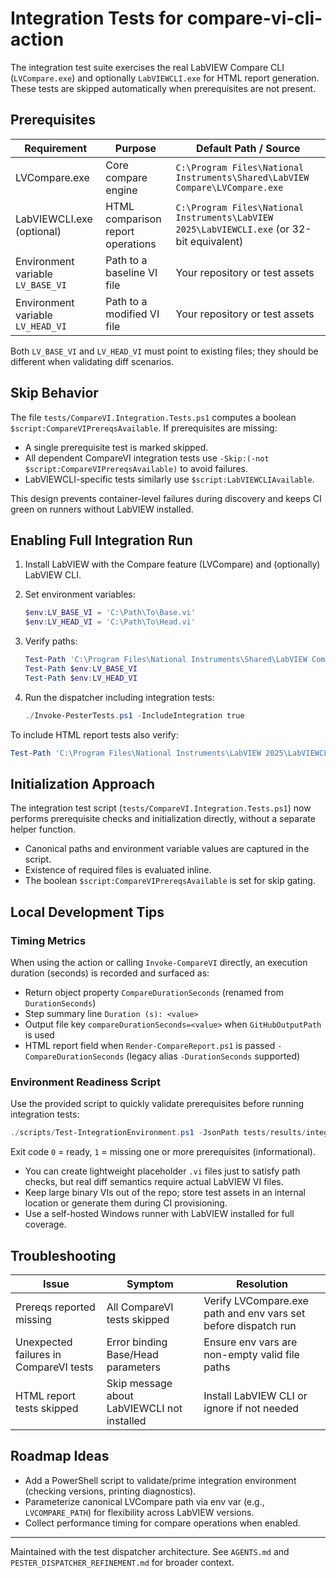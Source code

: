 # Integration Tests for compare-vi-cli-action

The integration test suite exercises the real LabVIEW Compare CLI (`LVCompare.exe`) and optionally `LabVIEWCLI.exe` for HTML report generation. These tests are skipped automatically when prerequisites are not present.

## Prerequisites

| Requirement | Purpose | Default Path / Source |
|-------------|---------|------------------------|
| LVCompare.exe | Core compare engine | `C:\Program Files\National Instruments\Shared\LabVIEW Compare\LVCompare.exe` |
| LabVIEWCLI.exe (optional) | HTML comparison report operations | `C:\Program Files\National Instruments\LabVIEW 2025\LabVIEWCLI.exe` (or 32-bit equivalent) |
| Environment variable `LV_BASE_VI` | Path to a baseline VI file | Your repository or test assets |
| Environment variable `LV_HEAD_VI` | Path to a modified VI file | Your repository or test assets |

Both `LV_BASE_VI` and `LV_HEAD_VI` must point to existing files; they should be different when validating diff scenarios.

## Skip Behavior

The file `tests/CompareVI.Integration.Tests.ps1` computes a boolean `$script:CompareVIPrereqsAvailable`. If prerequisites are missing:

- A single prerequisite test is marked skipped.
- All dependent CompareVI integration tests use `-Skip:(-not $script:CompareVIPrereqsAvailable)` to avoid failures.
- LabVIEWCLI-specific tests similarly use `$script:LabVIEWCLIAvailable`.

This design prevents container-level failures during discovery and keeps CI green on runners without LabVIEW installed.

## Enabling Full Integration Run

1. Install LabVIEW with the Compare feature (LVCompare) and (optionally) LabVIEW CLI.

2. Set environment variables:

	```powershell
	$env:LV_BASE_VI = 'C:\Path\To\Base.vi'
	$env:LV_HEAD_VI = 'C:\Path\To\Head.vi'
	```

3. Verify paths:

	```powershell
	Test-Path 'C:\Program Files\National Instruments\Shared\LabVIEW Compare\LVCompare.exe'
	Test-Path $env:LV_BASE_VI
	Test-Path $env:LV_HEAD_VI
	```

4. Run the dispatcher including integration tests:

	```powershell
	./Invoke-PesterTests.ps1 -IncludeIntegration true
	```

To include HTML report tests also verify:

```powershell
Test-Path 'C:\Program Files\National Instruments\LabVIEW 2025\LabVIEWCLI.exe'
```

## Initialization Approach

The integration test script (`tests/CompareVI.Integration.Tests.ps1`) now performs prerequisite checks and initialization directly, without a separate helper function. 

- Canonical paths and environment variable values are captured in the script.
- Existence of required files is evaluated inline.
- The boolean `$script:CompareVIPrereqsAvailable` is set for skip gating.

## Local Development Tips

### Timing Metrics

When using the action or calling `Invoke-CompareVI` directly, an execution duration (seconds) is recorded and surfaced as:
- Return object property `CompareDurationSeconds` (renamed from `DurationSeconds`)
- Step summary line `Duration (s): <value>`
- Output file key `compareDurationSeconds=<value>` when `GitHubOutputPath` is used
- HTML report field when `Render-CompareReport.ps1` is passed `-CompareDurationSeconds` (legacy alias `-DurationSeconds` supported)


### Environment Readiness Script

Use the provided script to quickly validate prerequisites before running integration tests:

```powershell
./scripts/Test-IntegrationEnvironment.ps1 -JsonPath tests/results/integration-env.json
```

Exit code `0` = ready, `1` = missing one or more prerequisites (informational).

- You can create lightweight placeholder `.vi` files just to satisfy path checks, but real diff semantics require actual LabVIEW VI files.
- Keep large binary VIs out of the repo; store test assets in an internal location or generate them during CI provisioning.
- Use a self-hosted Windows runner with LabVIEW installed for full coverage.

## Troubleshooting

| Issue | Symptom | Resolution |
|-------|---------|-----------|
| Prereqs reported missing | All CompareVI tests skipped | Verify LVCompare.exe path and env vars set before dispatch run |
| Unexpected failures in CompareVI tests | Error binding Base/Head parameters | Ensure env vars are non-empty valid file paths |
| HTML report tests skipped | Skip message about LabVIEWCLI not installed | Install LabVIEW CLI or ignore if not needed |

## Roadmap Ideas

- Add a PowerShell script to validate/prime integration environment (checking versions, printing diagnostics).
- Parameterize canonical LVCompare path via env var (e.g., `LVCOMPARE_PATH`) for flexibility across LabVIEW versions.
- Collect performance timing for compare operations when enabled.

---
Maintained with the test dispatcher architecture. See `AGENTS.md` and `PESTER_DISPATCHER_REFINEMENT.md` for broader context.
